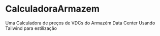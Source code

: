 # CalculadoraArmazem
Uma Calculadora de preços de VDCs do Armazém Data Center Usando Tailwind para estilização
